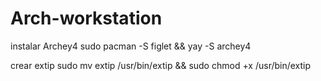 # Arch-workstation

instalar Archey4
sudo pacman -S figlet && yay -S archey4

crear extip
sudo mv extip /usr/bin/extip && sudo chmod +x /usr/bin/extip

